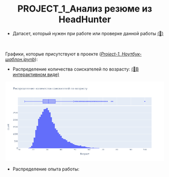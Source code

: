 # <center>PROJECT_1_Анализ резюме из HeadHunter</center>

- Датасет, который нужен при работе или проверке данной работы [(🎐)](https://drive.google.com/file/d/1xZ69bD8Z7qsM_sTMRe1FfAgl9ZG_0JZ7/view?usp=sharing)

\
\
Графики, которые присутствуют в проекте ([*Project-1. Ноутбук-шаблон.ipynb*](./Project-1.%20%D0%9D%D0%BE%D1%83%D1%82%D0%B1%D1%83%D0%BA-%D1%88%D0%B0%D0%B1%D0%BB%D0%BE%D0%BD.ipynb)):

- Распределение количества соискателей по возрасту: [(🎐В интерактивном виде)](./charts/%D0%A0%D0%B0%D1%81%D0%BF%D1%80%D0%B5%D0%B4%D0%B5%D0%BB%D0%B5%D0%BD%D0%B8%D0%B5%20%D0%BA%D0%BE%D0%BB%D0%B8%D1%87%D0%B5%D1%81%D1%82%D0%B2%D0%B0%20%D1%81%D0%BE%D0%B8%D1%81%D0%BA%D0%B0%D1%82%D0%B5%D0%BB%D0%B5%D0%B9%20%D0%BF%D0%BE%20%D0%B2%D0%BE%D0%B7%D1%80%D0%B0%D1%81%D1%82%D1%83.html)
<center><img src="./images/Распределение количества соискателей по возрасту.png"></center>

- Распределение опыта работы:




